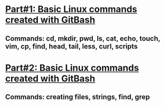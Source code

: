 # [Part#1: Basic Linux commands created with GitBash](https://github.com/MariaDash/Linux_Terminal_GitBash/blob/main/Part_1.md)    
## Commands: cd, mkdir, pwd, ls, cat, echo, touch, vim, cp, find, head, tail, less, curl, scripts
         
# [Part#2: Basic Linux commands created with GitBash](https://github.com/MariaDash/Linux_Terminal_GitBash/blob/main/Part_2.md)
## Commands: creating files, strings, find, grep

